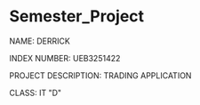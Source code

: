 # Semester_Project
NAME:  DERRICK

INDEX NUMBER: UEB3251422

PROJECT DESCRIPTION: TRADING APPLICATION

CLASS: IT "D"
